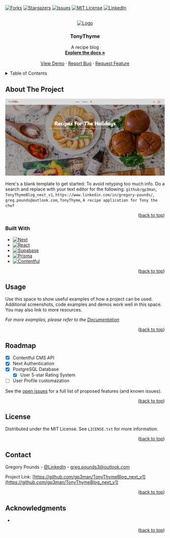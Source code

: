 <!-- Improved compatibility of back to top link: See: https://github.com/othneildrew/Best-README-Template/pull/73 -->
<a name="readme-top"></a>
<!--
*** Thanks for checking out the Best-README-Template. If you have a suggestion
*** that would make this better, please fork the repo and create a pull request
*** or simply open an issue with the tag "enhancement".
*** Don't forget to give the project a star!
*** Thanks again! Now go create something AMAZING! :D
-->



<!-- PROJECT SHIELDS -->
<!--
*** I'm using markdown "reference style" links for readability.
*** Reference links are enclosed in brackets [ ] instead of parentheses ( ).
*** See the bottom of this document for the declaration of the reference variables
*** for contributors-url, forks-url, etc. This is an optional, concise syntax you may use.
*** https://www.markdownguide.org/basic-syntax/#reference-style-links
-->
<!-- [![Contributors][contributors-shield]][contributors-url] -->
[![Forks][forks-shield]][forks-url]
[![Stargazers][stars-shield]][stars-url]
[![Issues][issues-shield]][issues-url]
[![MIT License][license-shield]][license-url]
[![LinkedIn][linkedin-shield]][linkedin-url]



<!-- PROJECT LOGO -->
<br />
<div align="center">
  <a href="https://github.com/gp3man/TonyThymeBlog_next_v1">
    <img src="public/logo.png" alt="Logo" width="80" height="80">
  </a>

<h3 align="center">TonyThyme</h3>

  <p align="center">
    A recipe blog
    <br />
    <a href="https://github.com/gp3man/TonyThymeBlog_next_v1"><strong>Explore the docs »</strong></a>
    <br />
    <br />
    <a href="https://github.com/gp3man/TonyThymeBlog_next_v1">View Demo</a>
    ·
    <a href="https://github.com/gp3man/TonyThymeBlog_next_v1/issues">Report Bug</a>
    ·
    <a href="https://github.com/gp3man/TonyThymeBlog_next_v1/issues">Request Feature</a>
  </p>
</div>



<!-- TABLE OF CONTENTS -->
<details>
  <summary>Table of Contents</summary>
  <ol>
    <li>
      <a href="#about-the-project">About The Project</a>
      <ul>
        <li><a href="#built-with">Built With</a></li>
      </ul>
    </li>
    <li>
      <a href="#getting-started">Getting Started</a>
      <ul>
        <li><a href="#prerequisites">Prerequisites</a></li>
        <li><a href="#installation">Installation</a></li>
      </ul>
    </li>
    <li><a href="#usage">Usage</a></li>
    <li><a href="#roadmap">Roadmap</a></li>
    <li><a href="#contributing">Contributing</a></li>
    <li><a href="#license">License</a></li>
    <li><a href="#contact">Contact</a></li>
    <li><a href="#acknowledgments">Acknowledgments</a></li>
  </ol>
</details>



<!-- ABOUT THE PROJECT -->
## About The Project

[![Product Name Screen Shot][product-screenshot]](https://example.com)

Here's a blank template to get started: To avoid retyping too much info. Do a search and replace with your text editor for the following: `github/gp3man`, `TonyThymeBlog_next_v1`, `https://www.linkedin.com/in/gregory-pounds/`, `greg.pounds@outlook.com`, `TonyThyme`, `A recipe application for Tony the chef`

<p align="right">(<a href="#readme-top">back to top</a>)</p>



### Built With

* [![Next][Next.js]][Next-url]
* [![React][React.js]][React-url]
* [![Supabase][Supabase.com]][Supabase-url]
* [![Prisma][Prisma.io]][Prisma-url]
* [![Contentful][Contentful.com]][Contentful-url]

<p align="right">(<a href="#readme-top">back to top</a>)</p>

<!-- USAGE EXAMPLES -->
## Usage

Use this space to show useful examples of how a project can be used. Additional screenshots, code examples and demos work well in this space. You may also link to more resources.

_For more examples, please refer to the [Documentation](https://www.tonythyme.com)_

<p align="right">(<a href="#readme-top">back to top</a>)</p>



<!-- ROADMAP -->
## Roadmap

- [x] Contentful CMS API
- [x] Next Authentication
- [x] PostgreSQL Database
    - [x] User 5-star Rating System
- [ ] User Profile customazation

See the [open issues](https://github.com/gp3man/TonyThymeBlog_next_v1/issues) for a full list of proposed features (and known issues).

<p align="right">(<a href="#readme-top">back to top</a>)</p>

<!-- LICENSE -->
## License

Distributed under the MIT License. See `LICENSE.txt` for more information.

<p align="right">(<a href="#readme-top">back to top</a>)</p>



<!-- CONTACT -->
## Contact

Gregory Pounds - [@LinkedIn](https://www.linkedin.com/in/gregory-pounds/) - greg.pounds3@outlook.com

Project Link: [https://github.com/gp3man/TonyThymeBlog_next_v1](https://github.com/gp3man/TonyThymeBlog_next_v1)

<p align="right">(<a href="#readme-top">back to top</a>)</p>



<!-- ACKNOWLEDGMENTS -->
## Acknowledgments

* []()

<p align="right">(<a href="#readme-top">back to top</a>)</p>



<!-- MARKDOWN LINKS & IMAGES -->
<!-- https://www.markdownguide.org/basic-syntax/#reference-style-links -->
[contributors-shield]: https://img.shields.io/github/contributors/github_username/repo_name.svg?style=for-the-badge
[contributors-url]: https://github.com/gp3man/TonyThymeBlog_next_v1/graphs/contributors
[forks-shield]: https://img.shields.io/github/forks/gp3man/TonyThymeBlog_next_v1.svg?style=for-the-badge
[forks-url]: https://github.com/github_username/repo_name/network/members
[stars-shield]: https://img.shields.io/github/stars/gp3man/TonyThymeBlog_next_v1.svg?style=for-the-badge
[stars-url]: https://github.com/github_username/repo_name/stargazers
[issues-shield]: https://img.shields.io/github/issues/gp3man/TonyThymeBlog_next_v1.svg?style=for-the-badge
[issues-url]: https://github.com/gp3man/TonyThymeBlog_next_v1/issues
[license-shield]: https://img.shields.io/github/license/gp3man/TonyThymeBlog_next_v1.svg?style=for-the-badge
[license-url]: https://github.com/github_username/repo_name/blob/master/LICENSE.txt
[linkedin-shield]: https://img.shields.io/badge/-LinkedIn-black.svg?style=for-the-badge&logo=linkedin&colorB=555
[linkedin-url]: https://linkedin.com/in/gregory-pounds/
[product-screenshot]: public/screenshot_landing.png
[Next.js]: https://img.shields.io/badge/next.js-000000?style=for-the-badge&logo=nextdotjs&logoColor=white
[Next-url]: https://nextjs.org/
[React.js]: https://img.shields.io/badge/React-20232A?style=for-the-badge&logo=react&logoColor=61DAFB
[React-url]: https://reactjs.org/
[Supabase.com]: https://img.shields.io/badge/Supabase.com-2024?style=for-the-badge&logo=supabase&color=444444
[Supabase-url]: https://supabase.com/
[Prisma.io]: https://img.shields.io/badge/prisma.io-2024?style=for-the-badge&logo=prisma&color=636363
[Prisma-url]: https://www.prisma.io/
[Contentful.com]:https://img.shields.io/badge/Contentful-2024?style=for-the-badge&logo=contentful&color=A0A0A0
[Contentful-url]: https://www.contentful.com/